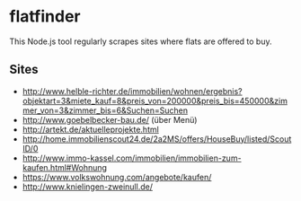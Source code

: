 # flatfinder
This Node.js tool regularly scrapes sites where flats are offered to buy. 

## Sites
* http://www.helble-richter.de/immobilien/wohnen/ergebnis?objektart=3&miete_kauf=8&preis_von=200000&preis_bis=450000&zimmer_von=3&zimmer_bis=6&Suchen=Suchen
* http://www.goebelbecker-bau.de/ (über Menü)
* http://artekt.de/aktuelleprojekte.html
* http://home.immobilienscout24.de/2a2MS/offers/HouseBuy/listed/ScoutID/0
* http://www.immo-kassel.com/immobilien/immobilien-zum-kaufen.html#Wohnung
* https://www.volkswohnung.com/angebote/kaufen/
* http://www.knielingen-zweinull.de/
